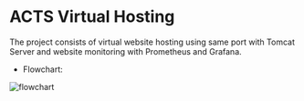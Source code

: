 # ACTS Virtual Hosting
The project consists of virtual website hosting using same port with Tomcat Server and website monitoring with Prometheus and Grafana.

- Flowchart:

![flowchart](https://user-images.githubusercontent.com/85149943/191952381-4d008cb5-afa6-43f4-8f5b-b9cedcf0cf26.png)
